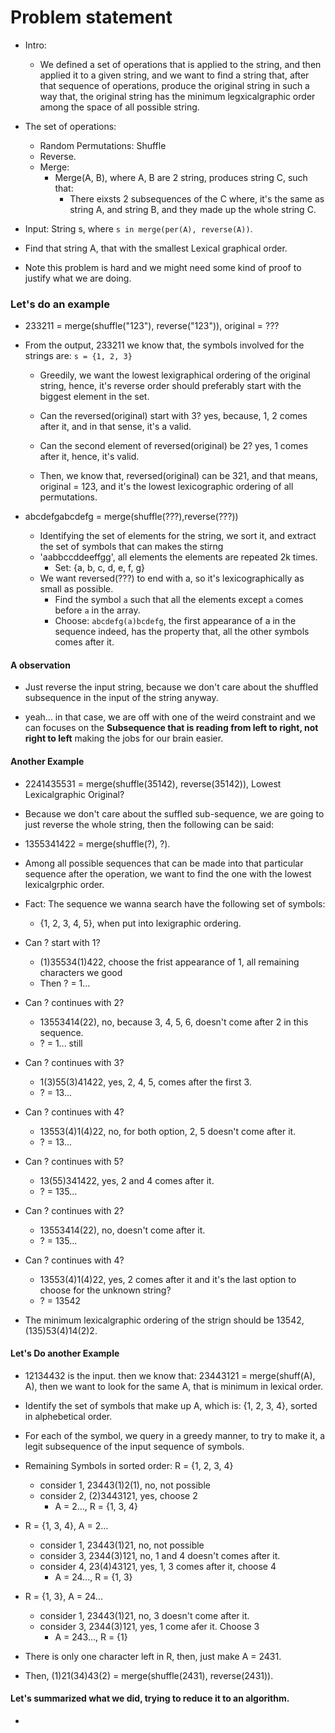 # Problem statement

* Intro:
  * We defined a set of operations that is applied to the string, and then applied it to a given string,
  and we want to find a string that, after that sequence of operations, produce the original string in such a way
  that, the original string has the minimum legxicalgraphic order among the space of all possible string.

* The set of operations:
  * Random Permutations: Shuffle
  * Reverse.
  * Merge:
    * Merge(A, B), where A, B are 2 string, produces string C, such that:
      * There eixsts 2 subsequences of the C where, it's the same as string A, and string B, and they made up the
      whole string C.

* Input: String s, where `s in merge(per(A), reverse(A))`.

* Find that string A, that with the smallest Lexical graphical order.

* Note this problem is hard and we might need some kind of proof to justify what we are doing.

### Let's do an example

* 233211 = merge(shuffle("123"), reverse("123")), original = ???

* From the output, 233211 we know that, the symbols involved for the strings are: `s = {1, 2, 3}`
  * Greedily, we want the lowest lexigraphical ordering of the original string, hence, it's reverse order should
  preferably start with the biggest element in the set.

  * Can the reversed(original) start with 3? yes, because, 1, 2 comes after it, and in that sense, it's a valid.

  * Can the second element of reversed(original) be 2? yes, 1 comes after it, hence, it's valid.

  * Then, we know that, reversed(original) can be 321, and that means, original = 123, and it's the lowest
  lexicographic ordering of all permutations.

* abcdefgabcdefg = merge(shuffle(???),reverse(???))
  * Identifying the set of elements for the string, we sort it, and extract the set of symbols that can makes the stirng
  * 'aabbccddeeffgg', all elements the elements are repeated 2k times.
    * Set: {a, b, c, d, e, f, g}
  * We want reversed(???) to end with a, so it's lexicographically as small as possible.
    * Find the symbol `a` such that all the elements except `a` comes before `a` in the array.
    * Choose: `abcdefg(a)bcdefg`, the first appearance of a in the sequence indeed, has the property that, all the
    other symbols comes after it.

#### A observation

* Just reverse the input string, because we don't care about the shuffled subsequence in the input of the string
anyway.

* yeah... in that case, we are off with one of the weird constraint and we can focuses on the **Subsequence that is
reading from left to right, not right to left** making the jobs for our brain easier.

#### Another Example

* 2241435531 = merge(shuffle(35142), reverse(35142)), Lowest Lexicalgraphic Original?

* Because we don't care about the suffled sub-sequence, we are going to just reverse the whole string, then the
following can be said:

* 1355341422 = merge(shuffle(?), ?).

* Among all possible sequences that can be made into that particular sequence after the operation, we want to
find the one with the lowest lexicalgrphic order.

* Fact: The sequence we wanna search have the following set of symbols:
  * {1, 2, 3, 4, 5}, when put into lexigraphic ordering.

* Can ? start with 1?
  * (1)35534(1)422, choose the frist appearance of 1, all remaining characters we good
  * Then ? = 1...
* Can ? continues with 2?
  * 13553414(22), no, because 3, 4, 5, 6, doesn't come after 2 in this sequence.
  * ? = 1... still
* Can ? continues with 3?
  * 1(3)55(3)41422, yes, 2, 4, 5, comes after the first 3.
  * ? = 13...
* Can ? continues with 4?
  * 13553(4)1(4)22, no, for both option, 2, 5 doesn't come after it.
  * ? = 13...
* Can ? continues with 5?
  * 13(55)341422, yes, 2 and 4 comes after it.
  * ? = 135...
* Can ? continues with 2?
  * 13553414(22), no,  doesn't come after it.
  * ? = 135...
* Can ? continues with 4?
  * 13553(4)1(4)22, yes, 2 comes after it and it's the last option to choose for the unknown string?
  * ? = 13542

* The minimum lexicalgraphic ordering of the strign should be 13542, (135)53(4)14(2)2.

#### Let's Do another Example

* 12134432 is the input. then we know that: 23443121 = merge(shuff(A), A), then we want to look for the same A, that
is minimum in lexical order.

* Identify the set of symbols that make up A, which is: {1, 2, 3, 4}, sorted in alphebetical order.

* For each of the symbol, we query in a greedy manner, to try to make it, a legit subsequence of the input sequence
of symbols.

* Remaining Symbols in sorted order: R = {1, 2, 3, 4}
  * consider 1, 23443(1)2(1), no, not possible
  * consider 2, (2)3443121, yes, choose 2
    * A = 2..., R = {1, 3, 4}
* R = {1, 3, 4}, A = 2...
  * consider 1, 23443(1)21, no, not possible
  * consider 3, 2344(3)121, no, 1 and 4 doesn't comes after it.
  * consider 4, 23(4)43121, yes, 1, 3 comes after it, choose 4
    * A = 24..., R = {1, 3}

* R = {1, 3}, A = 24...
  * consider 1, 23443(1)21, no, 3 doesn't come after it.
  * consider 3, 2344(3)121, yes, 1 come afer it. Choose 3
    * A = 243..., R = {1}

* There is only one character left in R, then, just make A = 2431.

* Then, (1)21(34)43(2) = merge(shuffle(2431), reverse(2431)).

#### Let's summarized what we did, trying to reduce it to an algorithm. 

* 